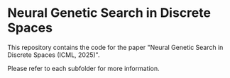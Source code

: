 # Neural Genetic Search in Discrete Spaces

This repository contains the code for the paper "Neural Genetic Search in Discrete Spaces (ICML, 2025)".

Please refer to each subfolder for more information.
